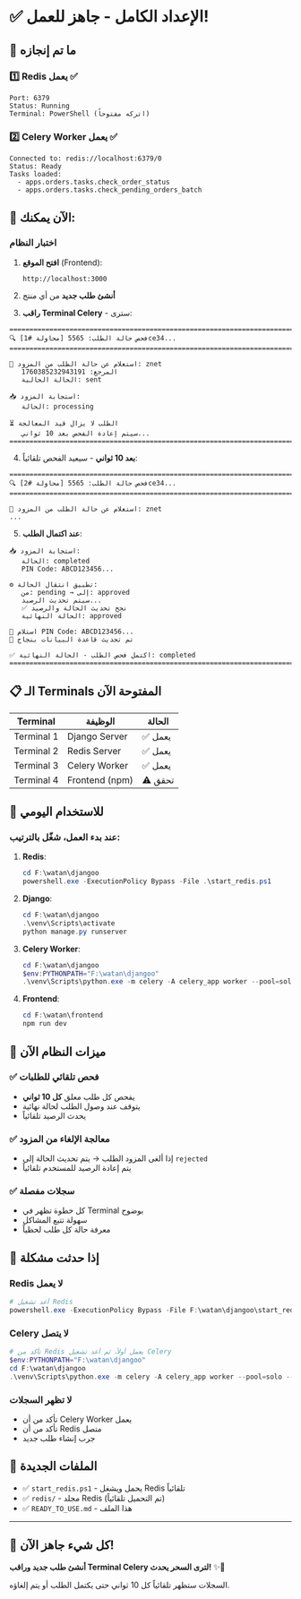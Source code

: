 # ✅ الإعداد الكامل - جاهز للعمل!

## 🎉 ما تم إنجازه

### 1️⃣ Redis يعمل ✅
```
Port: 6379
Status: Running
Terminal: PowerShell (اتركه مفتوحاً)
```

### 2️⃣ Celery Worker يعمل ✅
```
Connected to: redis://localhost:6379/0
Status: Ready
Tasks loaded:
  - apps.orders.tasks.check_order_status
  - apps.orders.tasks.check_pending_orders_batch
```

## 🚀 الآن يمكنك:

### اختبار النظام

1. **افتح الموقع** (Frontend):
   ```
   http://localhost:3000
   ```

2. **أنشئ طلب جديد** من أي منتج

3. **راقب Terminal Celery** - سترى:

```
====================================================================================================
🔍 [محاولة #1] فحص حالة الطلب: 5565ce34...
====================================================================================================

📡 استعلام عن حالة الطلب من المزود: znet
   المرجع: 1760385232943191
   الحالة الحالية: sent

📥 استجابة المزود:
   الحالة: processing

⏳ الطلب لا يزال قيد المعالجة
   سيتم إعادة الفحص بعد 10 ثواني...
====================================================================================================
```

4. **بعد 10 ثواني** - سيعيد الفحص تلقائياً:

```
====================================================================================================
🔍 [محاولة #2] فحص حالة الطلب: 5565ce34...
====================================================================================================

📡 استعلام عن حالة الطلب من المزود: znet
...
```

5. **عند اكتمال الطلب**:

```
📥 استجابة المزود:
   الحالة: completed
   PIN Code: ABCD123456...

⚙️ تطبيق انتقال الحالة:
   من: pending → إلى: approved
   سيتم تحديث الرصيد...
   ✅ نجح تحديث الحالة والرصيد
   الحالة النهائية: approved

🔑 استلام PIN Code: ABCD123456...
💾 تم تحديث قاعدة البيانات بنجاح

✅ اكتمل فحص الطلب - الحالة النهائية: completed
====================================================================================================
```

## 📋 الـ Terminals المفتوحة الآن

| Terminal | الوظيفة | الحالة |
|---------|---------|--------|
| Terminal 1 | Django Server | ✅ يعمل |
| Terminal 2 | Redis Server | ✅ يعمل |
| Terminal 3 | Celery Worker | ✅ يعمل |
| Terminal 4 | Frontend (npm) | ⚠️ تحقق |

## 🔄 للاستخدام اليومي

### عند بدء العمل، شغّل بالترتيب:

1. **Redis**:
   ```powershell
   cd F:\watan\djangoo
   powershell.exe -ExecutionPolicy Bypass -File .\start_redis.ps1
   ```

2. **Django**:
   ```powershell
   cd F:\watan\djangoo
   .\venv\Scripts\activate
   python manage.py runserver
   ```

3. **Celery Worker**:
   ```powershell
   cd F:\watan\djangoo
   $env:PYTHONPATH="F:\watan\djangoo"
   .\venv\Scripts\python.exe -m celery -A celery_app worker --pool=solo --loglevel=info
   ```

4. **Frontend**:
   ```powershell
   cd F:\watan\frontend
   npm run dev
   ```

## 🎯 ميزات النظام الآن

### ✅ فحص تلقائي للطلبات
- يفحص كل طلب معلق **كل 10 ثواني**
- يتوقف عند وصول الطلب لحالة نهائية
- يحدث الرصيد تلقائياً

### ✅ معالجة الإلغاء من المزود
- إذا ألغى المزود الطلب → يتم تحديث الحالة إلى `rejected`
- يتم إعادة الرصيد للمستخدم تلقائياً

### ✅ سجلات مفصلة
- كل خطوة تظهر في Terminal بوضوح
- سهولة تتبع المشاكل
- معرفة حالة كل طلب لحظياً

## 🐛 إذا حدثت مشكلة

### Redis لا يعمل
```powershell
# أعد تشغيل Redis
powershell.exe -ExecutionPolicy Bypass -File F:\watan\djangoo\start_redis.ps1
```

### Celery لا يتصل
```powershell
# تأكد من Redis يعمل أولاً، ثم أعد تشغيل Celery
$env:PYTHONPATH="F:\watan\djangoo"
cd F:\watan\djangoo
.\venv\Scripts\python.exe -m celery -A celery_app worker --pool=solo --loglevel=info
```

### لا تظهر السجلات
- تأكد من أن Celery Worker يعمل
- تأكد من أن Redis متصل
- جرب إنشاء طلب جديد

## 📁 الملفات الجديدة

- ✅ `start_redis.ps1` - يحمل ويشغل Redis تلقائياً
- ✅ `redis/` - مجلد Redis (تم التحميل تلقائياً)
- ✅ `READY_TO_USE.md` - هذا الملف

---

## 🎊 كل شيء جاهز الآن!

**أنشئ طلب جديد وراقب Terminal Celery لترى السحر يحدث!** ✨🚀

السجلات ستظهر تلقائياً كل 10 ثواني حتى يكتمل الطلب أو يتم إلغاؤه.
